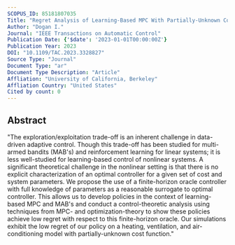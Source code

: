 ```yaml
---
SCOPUS_ID: 85181807035
Title: "Regret Analysis of Learning-Based MPC With Partially-Unknown Cost Function"
Author: "Dogan I."
Journal: "IEEE Transactions on Automatic Control"
Publication Date: {'$date': '2023-01-01T00:00:00Z'}
Publication Year: 2023
DOI: "10.1109/TAC.2023.3328827"
Source Type: "Journal"
Document Type: "ar"
Document Type Description: "Article"
Affliation: "University of California, Berkeley"
Affliation Country: "United States"
Cited by count: 0
---
```


## Abstract
"The exploration/exploitation trade-off is an inherent challenge in data-driven adaptive control. Though this trade-off has been studied for multi-armed bandits (MAB&#x0027;s) and reinforcement learning for linear systems; it is less well-studied for learning-based control of nonlinear systems. A significant theoretical challenge in the nonlinear setting is that there is no explicit characterization of an optimal controller for a given set of cost and system parameters. We propose the use of a finite-horizon oracle controller with full knowledge of parameters as a reasonable surrogate to optimal controller. This allows us to develop policies in the context of learning-based MPC and MAB&#x0027;s and conduct a control-theoretic analysis using techniques from MPC- and optimization-theory to show these policies achieve low regret with respect to this finite-horizon oracle. Our simulations exhibit the low regret of our policy on a heating, ventilation, and air-conditioning model with partially-unknown cost function."
